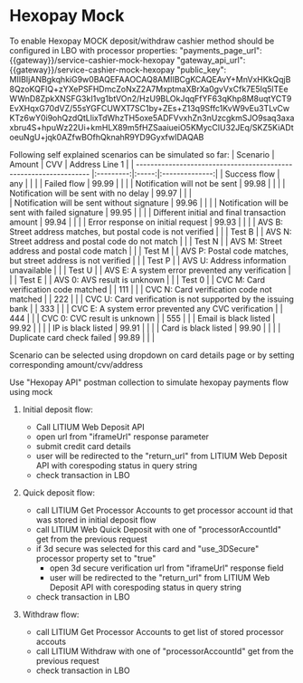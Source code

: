 # Hexopay Mock
To enable Hexopay MOCK deposit/withdraw cashier method should be configured in LBO with processor properties:
"payments_page_url": {{gateway}}/service-cashier-mock-hexopay
"gateway_api_url":   {{gateway}}/service-cashier-mock-hexopay
"public_key": MIIBIjANBgkqhkiG9w0BAQEFAAOCAQ8AMIIBCgKCAQEAvY+MnVxHKkQqjB8QzoKQFIQ+zYXePSFHDmcZoNxZ2A7MxptmaXBrXa0gvVxCfk7E5Iq5lTEeWWnD8ZpkXNSFG3kI1vg1btVOn2/HzU9BLOkJqqFfYF63qKhp8M8uqtYCT9EvXHqxG70dVZ/55sYGFCUWXT7SC1by+ZEs+Z13q9Sffc1KvW9vEu3TLvCwKTz6wY0i9ohQzdQtLlixTdWhzTH5oxe5ADFVvxhZn3nUzcgkmSJO9saq3axaxbru4S+hpuWz22Ui+kmHLX89m5fHZSaaiueiO5KMycClU32JEq/SKZ5KiADtoeuNgU+jqk0AZfwBOfhQknahR9YD9GyxfwIDAQAB

Following self explained scenarios can be simulated so far:
| Scenario                                                          | Amount    | CVV   | Address Line 1 |
| ----------------------------------------------------------------- |:---------:|:-----:|:--------------:|
| Success flow                                                      | any       |       |                |
| Failed flow                                                       | 99.99     |       |                |
| Notification will not be sent                                     | 99.98     |       |                |
| Notification will be sent with no delay                           | 99.97     |       |                |    
| Notification will be sent without signature                       | 99.96     |       |                |
| Notification will be sent with failed signature                   | 99.95     |       |                |
| Different initial and final transaction amount                    | 99.94     |       |                |
| Error response on initial request                                 | 99.93     |       |                |
| AVS B: Street address matches, but postal code is not verified    |           |       |  Test B        |
| AVS N: Street address and postal code do not match                |           |       |  Test N        |
| AVS M: Street address and postal code match                       |           |       |  Test M        |
| AVS P: Postal code matches, but street address is not verified    |           |       |  Test P        |
| AVS U: Address information unavailable                            |           |       |  Test U        |
| AVS E: A system error prevented any verification                  |           |       |  Test E        |
| AVS 0: AVS result is unknown                                      |           |       |  Test 0        |
| CVC M: Card verification code matched                             |           | 111   |                |
| CVC N: Card verification code not matched                         |           | 222   |                |
| CVC U: Card verification is not supported by the issuing bank     |           | 333   |                |
| CVC E: A system error prevented any CVC verification              |           | 444   |                |
| CVC 0: CVC result is unknown                                      |           | 555   |                |
| Email is black listed                                             | 99.92     |       |                |
| IP is black listed                                                | 99.91     |       |                |
| Card is black listed                                              | 99.90     |       |                |
| Duplicate card check failed                                       | 99.89     |       |                |

Scenario can be selected using dropdown on card details page or by setting corresponding amount/cvv/address 

Use "Hexopay API" postman collection to simulate hexopay payments flow using mock
1. Initial deposit flow:
    - Call LITIUM Web Deposit API
    - open url from "iframeUrl" response parameter
    - submit credit card details
    - user will be redirected to the "return_url" from LITIUM Web Deposit API with corespoding status in query string
    - check transaction in LBO 
    
2. Quick deposit flow:
    - call LITIUM Get Processor Accounts to get processor account id that was stored in initial deposit flow 
    - call LITIUM Web Quick Deposit with one of "processorAccountId" get from the previous request
    - if 3d secure was selected for this card and "use_3DSecure" processor property set to "true"  
        - open 3d secure verification url from "iframeUrl" response field
        - user will be redirected to the "return_url" from LITIUM Web Deposit API with corespoding status in query string    
    - check transaction in LBO

3. Withdraw flow:
    - call LITIUM Get Processor Accounts to get list of stored processor accouts 
    - call LITIUM Withdraw with one of "processorAccountId" get from the previous request
    - check transaction in LBO

